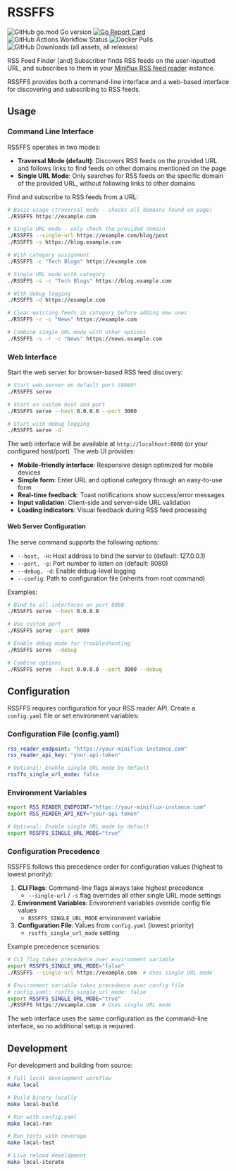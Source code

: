 # RSSFFS

![GitHub go.mod Go version](https://img.shields.io/github/go-mod/go-version/toozej/RSSFFS)
[![Go Report Card](https://goreportcard.com/badge/github.com/toozej/RSSFFS)](https://goreportcard.com/report/github.com/toozej/RSSFFS)
![GitHub Actions Workflow Status](https://img.shields.io/github/actions/workflow/status/toozej/RSSFFS/cicd.yaml)
![Docker Pulls](https://img.shields.io/docker/pulls/toozej/RSSFFS)
![GitHub Downloads (all assets, all releases)](https://img.shields.io/github/downloads/toozej/RSSFFS/total)

RSS Feed Finder [and] Subscriber finds RSS feeds on the user-inputted URL, and subscribes to them in your [Miniflux RSS feed reader](https://miniflux.app) instance.

RSSFFS provides both a command-line interface and a web-based interface for discovering and subscribing to RSS feeds.

## Usage

### Command Line Interface

RSSFFS operates in two modes:

- **Traversal Mode (default)**: Discovers RSS feeds on the provided URL and follows links to find feeds on other domains mentioned on the page
- **Single URL Mode**: Only searches for RSS feeds on the specific domain of the provided URL, without following links to other domains

Find and subscribe to RSS feeds from a URL:

```bash
# Basic usage (traversal mode - checks all domains found on page)
./RSSFFS https://example.com

# Single URL mode - only check the provided domain
./RSSFFS --single-url https://example.com/blog/post
./RSSFFS -s https://blog.example.com

# With category assignment
./RSSFFS -c "Tech Blogs" https://example.com

# Single URL mode with category
./RSSFFS -s -c "Tech Blogs" https://blog.example.com

# With debug logging
./RSSFFS -d https://example.com

# Clear existing feeds in category before adding new ones
./RSSFFS -r -c "News" https://example.com

# Combine single URL mode with other options
./RSSFFS -s -r -c "News" https://news.example.com
```

### Web Interface

Start the web server for browser-based RSS feed discovery:

```bash
# Start web server on default port (8080)
./RSSFFS serve

# Start on custom host and port
./RSSFFS serve --host 0.0.0.0 --port 3000

# Start with debug logging
./RSSFFS serve -d
```

The web interface will be available at `http://localhost:8080` (or your configured host/port). The web UI provides:

- **Mobile-friendly interface**: Responsive design optimized for mobile devices
- **Simple form**: Enter URL and optional category through an easy-to-use form
- **Real-time feedback**: Toast notifications show success/error messages
- **Input validation**: Client-side and server-side URL validation
- **Loading indicators**: Visual feedback during RSS feed processing

#### Web Server Configuration

The serve command supports the following options:

- `--host, -H`: Host address to bind the server to (default: 127.0.0.1)
- `--port, -p`: Port number to listen on (default: 8080)
- `--debug, -d`: Enable debug-level logging
- `--config`: Path to configuration file (inherits from root command)

Examples:

```bash
# Bind to all interfaces on port 8080
./RSSFFS serve --host 0.0.0.0

# Use custom port
./RSSFFS serve --port 9000

# Enable debug mode for troubleshooting
./RSSFFS serve --debug

# Combine options
./RSSFFS serve --host 0.0.0.0 --port 3000 --debug
```

## Configuration

RSSFFS requires configuration for your RSS reader API. Create a `config.yaml` file or set environment variables:

### Configuration File (config.yaml)

```yaml
rss_reader_endpoint: "https://your-miniflux-instance.com"
rss_reader_api_key: "your-api-token"

# Optional: Enable single URL mode by default
rssffs_single_url_mode: false
```

### Environment Variables

```bash
export RSS_READER_ENDPOINT="https://your-miniflux-instance.com"
export RSS_READER_API_KEY="your-api-token"

# Optional: Enable single URL mode by default
export RSSFFS_SINGLE_URL_MODE="true"
```

### Configuration Precedence

RSSFFS follows this precedence order for configuration values (highest to lowest priority):

1. **CLI Flags**: Command-line flags always take highest precedence
   - `--single-url` / `-s` flag overrides all other single URL mode settings
2. **Environment Variables**: Environment variables override config file values
   - `RSSFFS_SINGLE_URL_MODE` environment variable
3. **Configuration File**: Values from `config.yaml` (lowest priority)
   - `rssffs_single_url_mode` setting

Example precedence scenarios:
```bash
# CLI flag takes precedence over environment variable
export RSSFFS_SINGLE_URL_MODE="false"
./RSSFFS --single-url https://example.com  # Uses single URL mode

# Environment variable takes precedence over config file
# config.yaml: rssffs_single_url_mode: false
export RSSFFS_SINGLE_URL_MODE="true"
./RSSFFS https://example.com  # Uses single URL mode
```

The web interface uses the same configuration as the command-line interface, so no additional setup is required.

## Development

For development and building from source:

```bash
# Full local development workflow
make local

# Build binary locally
make local-build

# Run with config.yaml
make local-run

# Run tests with coverage
make local-test

# Live reload development
make local-iterate
```
